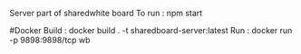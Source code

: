 Server part of sharedwhite board
To run : npm start

#Docker
Build : docker build . -t sharedboard-server:latest
Run : docker run -p 9898:9898/tcp wb

